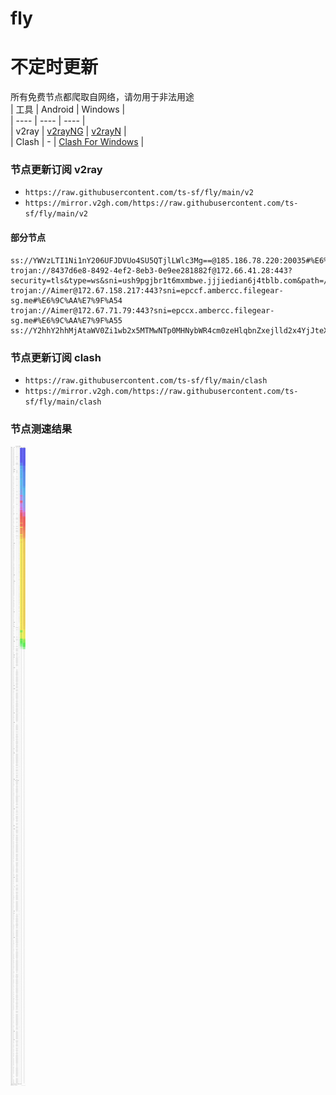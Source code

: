 # fly
# 不定时更新
所有免费节点都爬取自网络，请勿用于非法用途  
|  工具  | Android  | Windows  |  
|  ----  | ----   | ----  |  
| v2ray  | [v2rayNG](https://github.com/2dust/v2rayNG/releases) | [v2rayN](https://github.com/2dust/v2rayN/releases) |  
| Clash  | - | [Clash For Windows](https://github.com/2dust/clashN/releases) | 
  
### 节点更新订阅  v2ray
- `https://raw.githubusercontent.com/ts-sf/fly/main/v2`  
- `https://mirror.v2gh.com/https://raw.githubusercontent.com/ts-sf/fly/main/v2`  

#### 部分节点  
``` 
ss://YWVzLTI1Ni1nY206UFJDVUo4SU5QTjlLWlc3Mg==@185.186.78.220:20035#%E6%9C%AA%E7%9F%A52
trojan://8437d6e8-8492-4ef2-8eb3-0e9ee281882f@172.66.41.28:443?security=tls&type=ws&sni=ush9pgjbr1t6mxmbwe.jjjiedian6j4tblb.com&path=/images&host=ush9pgjbr1t6mxmbwe.jjjiedian6j4tblb.com#%E6%9C%AA%E7%9F%A53
trojan://Aimer@172.67.158.217:443?sni=epccf.ambercc.filegear-sg.me#%E6%9C%AA%E7%9F%A54
trojan://Aimer@172.67.71.79:443?sni=epccx.ambercc.filegear-sg.me#%E6%9C%AA%E7%9F%A55
ss://Y2hhY2hhMjAtaWV0Zi1wb2x5MTMwNTp0MHNybWR4cm0zeHlqbnZxejlld2x4YjJteXE3cmp1dg==@54.178.71.192:2377#%E6%9C%AA%E7%9F%A56
```
### 节点更新订阅  clash
- `https://raw.githubusercontent.com/ts-sf/fly/main/clash`  
- `https://mirror.v2gh.com/https://raw.githubusercontent.com/ts-sf/fly/main/clash`  

### 节点测速结果
![image](traffic.png)

